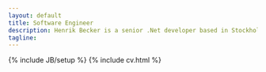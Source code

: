 ```yaml
---
layout: default
title: Software Engineer
description: Henrik Becker is a senior .Net developer based in Stockholm, Sweden. He is an expert in C#, Asp.Net MVC/Web Api and is a practitioner of Test Driven Development and agile processes.
tagline: 
---
```


{% include JB/setup %}
{% include cv.html %}
